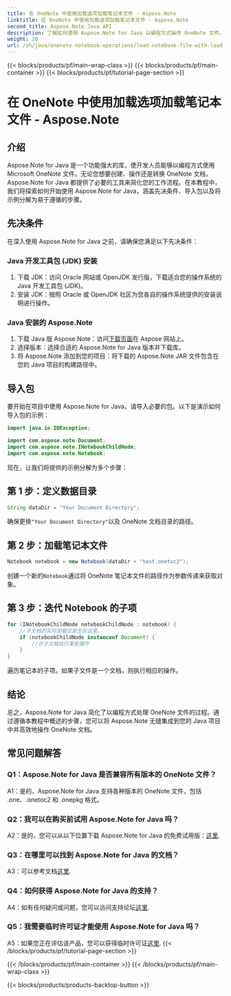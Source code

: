 ```yaml
---
title: 在 OneNote 中使用加载选项加载笔记本文件 - Aspose.Note
linktitle: 在 OneNote 中使用加载选项加载笔记本文件 - Aspose.Note
second_title: Aspose.Note Java API
description: 了解如何使用 Aspose.Note for Java 以编程方式操作 OneNote 文件。立即开始学习我们的综合教程。
weight: 20
url: /zh/java/onenote-notebook-operations/load-notebook-file-with-load-options/
---
```


{{< blocks/products/pf/main-wrap-class >}}
{{< blocks/products/pf/main-container >}}
{{< blocks/products/pf/tutorial-page-section >}}

# 在 OneNote 中使用加载选项加载笔记本文件 - Aspose.Note

## 介绍

Aspose.Note for Java 是一个功能强大的库，使开发人员能够以编程方式使用 Microsoft OneNote 文件。无论您想要创建、操作还是转换 OneNote 文档，Aspose.Note for Java 都提供了必要的工具来简化您的工作流程。在本教程中，我们将探索如何开始使用 Aspose.Note for Java，涵盖先决条件、导入包以及将示例分解为易于遵循的步骤。

## 先决条件

在深入使用 Aspose.Note for Java 之前，请确保您满足以下先决条件：

### Java 开发工具包 (JDK) 安装

1. 下载 JDK：访问 Oracle 网站或 OpenJDK 发行版，下载适合您的操作系统的 Java 开发工具包 (JDK)。
2. 安装 JDK：按照 Oracle 或 OpenJDK 社区为您各自的操作系统提供的安装说明进行操作。

### Java 安装的 Aspose.Note

1. 下载 Java 版 Aspose.Note：访问[下载页面](https://releases.aspose.com/note/java/)在 Aspose 网站上。
2. 选择版本：选择合适的 Aspose.Note for Java 版本并下载库。
3. 将 Aspose.Note 添加到您的项目：将下载的 Aspose.Note JAR 文件包含在您的 Java 项目的构建路径中。

## 导入包

要开始在项目中使用 Aspose.Note for Java，请导入必要的包。以下是演示如何导入包的示例：

```java
import java.io.IOException;

import com.aspose.note.Document;
import com.aspose.note.INotebookChildNode;
import com.aspose.note.Notebook;
```

现在，让我们将提供的示例分解为多个步骤：

## 第 1 步：定义数据目录

```java
String dataDir = "Your Document Directory";
```

确保更换`"Your Document Directory"`以及 OneNote 文档目录的路径。

## 第 2 步：加载笔记本文件

```java
Notebook notebook = new Notebook(dataDir + "test.onetoc2");
```

创建一个新的`Notebook`通过将 OneNote 笔记本文件的路径作为参数传递来获取对象。

## 第 3 步：迭代 Notebook 的子项

```java
for (INotebookChildNode notebookChildNode : notebook) {
    //子文档的实际加载仅发生在这里。
    if (notebookChildNode instanceof Document) {
        //对子文档执行某些操作
    }
}
```

遍历笔记本的子项。如果子文件是一个文档，则执行相应的操作。

## 结论

总之，Aspose.Note for Java 简化了以编程方式处理 OneNote 文件的过程。通过遵循本教程中概述的步骤，您可以将 Aspose.Note 无缝集成到您的 Java 项目中并高效地操作 OneNote 文档。

## 常见问题解答

### Q1：Aspose.Note for Java 是否兼容所有版本的 OneNote 文件？

A1：是的，Aspose.Note for Java 支持各种版本的 OneNote 文件，包括 .one、.onetoc2 和 .onepkg 格式。

### Q2：我可以在购买前试用 Aspose.Note for Java 吗？

 A2：是的，您可以从以下位置下载 Aspose.Note for Java 的免费试用版：[这里](https://releases.aspose.com/).

### Q3：在哪里可以找到 Aspose.Note for Java 的文档？

 A3：可以参考文档[这里](https://reference.aspose.com/note/java/).

### Q4：如何获得 Aspose.Note for Java 的支持？

A4：如有任何疑问或问题，您可以访问支持论坛[这里](https://forum.aspose.com/c/note/28).

### Q5：我需要临时许可证才能使用 Aspose.Note for Java 吗？

 A5：如果您正在评估该产品，您可以获得临时许可证[这里](https://purchase.aspose.com/temporary-license/).
{{< /blocks/products/pf/tutorial-page-section >}}

{{< /blocks/products/pf/main-container >}}
{{< /blocks/products/pf/main-wrap-class >}}

{{< blocks/products/products-backtop-button >}}
